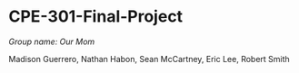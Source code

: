# CPE-301-Final-Project

*Group name: Our Mom*

Madison Guerrero, Nathan Habon, Sean McCartney, Eric Lee, Robert Smith
